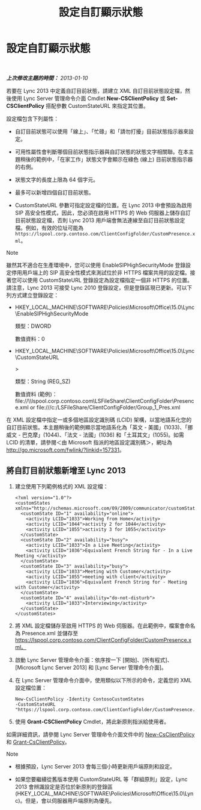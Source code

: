 ﻿---
title: 設定自訂顯示狀態
TOCTitle: 設定自訂顯示狀態
ms:assetid: e17364a8-8b93-45fc-a614-c80e45435d42
ms:mtpsurl: https://technet.microsoft.com/zh-tw/library/Gg398997(v=OCS.15)
ms:contentKeyID: 52056243
ms.date: 08/24/2015
mtps_version: v=OCS.15
ms.translationtype: HT
---

# 設定自訂顯示狀態

 

_**上次修改主題的時間：** 2013-01-10_

若要在 Lync 2013 中定義自訂目前狀態，請建立 XML 自訂目前狀態設定檔，然後使用 Lync Server 管理命令介面 Cmdlet **New-CSClientPolicy** 或 **Set-CSClientPolicy** 搭配參數 CustomStateURL 來指定其位置。

設定檔包含下列屬性：

  - 自訂目前狀態可以使用「線上」、「忙碌」和「請勿打擾」目前狀態指示器來設定。

  - 可用性屬性會判斷哪個目前狀態指示器與自訂狀態的狀態文字相關聯。在本主題稍後的範例中，「在家工作」狀態文字會顯示在綠色 (線上) 目前狀態指示器的右側。

  - 狀態文字的長度上限為 64 個字元。

  - 最多可以新增四個自訂目前狀態。

  - CustomStateURL 參數可指定設定檔的位置。在 Lync 2013 中會預設為啟用 SIP 高安全性模式，因此，您必須在啟用 HTTPS 的 Web 伺服器上儲存自訂目前狀態設定檔，否則 Lync 2013 用戶端會無法連線至自訂目前狀態設定檔。例如，有效的位址可能為 `https://lspool.corp.contoso.com/ClientConfigFolder/CustomPresence.xml`。

> [!Note]  
> 雖然其不適合在生產環境中，您可以使用 EnableSIPHighSecurityMode 登錄設定停用用戶端上的 SIP 高安全性模式來測試位於非 HTTPS 檔案共用的設定檔。接著您可以使用 CustomStateURL 登錄設定為設定檔指定一個非 HTTPS 的位置。請注意，Lync 2013 可接受 Lync 2010 登錄設定，但是登錄區現已更新。可以下列方式建立登錄設定：
> <ul>
> <li><p>HKEY_LOCAL_MACHINE\SOFTWARE\Policies\Microsoft\Office\15.0\Lync\EnableSIPHighSecurityMode</p>
> <p>類型：DWORD</p>
> <p>數值資料：0</p></li>
> <li><p>HKEY_LOCAL_MACHINE\SOFTWARE\Policies\Microsoft\Office\15.0\Lync\CustomStateURL</p>> 
> <p>類型：String (REG_SZ)</p>
> <p>數值資料 (範例)：file://\\lspool.corp.contoso.com\LSFileShare\ClientConfigFolder\Presence.xml or file:///c:/LSFileShare/ClientConfigFolder/Group_1_Pres.xml</p></li>
> </ul>

在 XML 設定檔中指定一或多個地區設定識別碼 (LCID) 架構，以當地語系化您的自訂目前狀態。本主題稍後的範例顯示當地語系化為「英文 - 美國」(1033)、「挪威文 - 巴克摩」(1044)、「法文 - 法國」(1036) 和「土耳其文」(1055)。如需 LCID 的清單，請參閱＜由 Microsoft 指派的地區設定識別碼＞，網址為 <http://go.microsoft.com/fwlink/?linkid=157331>。

## 將自訂目前狀態新增至 Lync 2013

1.  建立使用下列範例格式的 XML 設定檔：
    
        <?xml version="1.0"?>
        <customStates xmlns="http://schemas.microsoft.com/09/2009/communicator/customStates">
          <customState ID="1" availability="online">
            <activity LCID="1033">Working from Home</activity>
            <activity LCID="1044">activity 2 for 1044</activity>
            <activity LCID="1055">activity 3 for 1055</activity>
          </customState>
          <customState ID="2" availability="busy">
            <activity LCID="1033">In a Live Meeting</activity>
            <activity LCID="1036">Equivalent French String for - In a Live Meeting </activity>
          </customState>
          <customState ID="3" availability="busy">
            <activity LCID="1033">Meeting with Customer</activity>
            <activity LCID="1055">meeting with client</activity>
            <activity LCID="1036">Equivalent French String for - Meeting with Customer</activity>
          </customState>
          <customState ID="4" availability="do-not-disturb">
            <activity LCID="1033">Interviewing</activity>
          </customState>
        </customStates>

2.  將 XML 設定檔儲存至啟用 HTTPS 的 Web 伺服器。在此範例中，檔案會命名為 Presence.xml 並儲存至 https://lspool.corp.contoso.com/ClientConfigFolder/CustomPresence.xml。

3.  啟動 Lync Server 管理命令介面：依序按一下 \[開始\]、\[所有程式\]、\[Microsoft Lync Server 2013\] 和 \[Lync Server 管理命令介面\]。

4.  在 Lync Server 管理命令介面中，使用類似以下所示的命令，定義您的 XML 設定檔位置：
    
        New-CsClientPolicy -Identity ContosoCustomStates 
        -CustomStateURL "https://lspool.corp.contoso.com/ClientConfigFolder/CustomPresence.xml"

5.  使用 **Grant-CSClientPolicy** Cmdlet，將此新原則指派給使用者。

如需詳細資訊，請參閱 Lync Server 管理命令介面文件中的 [New-CsClientPolicy](https://docs.microsoft.com/en-us/powershell/module/skype/New-CsClientPolicy) 和 [Grant-CsClientPolicy](https://docs.microsoft.com/en-us/powershell/module/skype/Grant-CsClientPolicy)。

> [!Note]  
> <ul>
> <li><p>根據預設，Lync Server 2013 會每三個小時更新用戶端原則和設定。</p></li>
> <li><p>如果您要繼續從舊版本使用 CustomStateURL 等「群組原則」設定，Lync 2013 會辨識設定是否位於新原則的登錄區 (HKEY_LOCAL_MACHINE\SOFTWARE\Policies\Microsoft\Office\15.0\Lync)。但是，會以伺服器用戶端原則為優先。</p></li>
> </ul>

